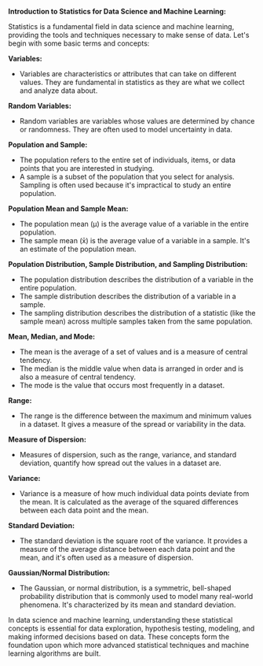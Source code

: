 **Introduction to Statistics for Data Science and Machine Learning:**

Statistics is a fundamental field in data science and machine learning, providing the tools and techniques necessary to make sense of data. Let's begin with some basic terms and concepts:

**Variables:**
- Variables are characteristics or attributes that can take on different values. They are fundamental in statistics as they are what we collect and analyze data about.

**Random Variables:**
- Random variables are variables whose values are determined by chance or randomness. They are often used to model uncertainty in data.

**Population and Sample:**
- The population refers to the entire set of individuals, items, or data points that you are interested in studying.
- A sample is a subset of the population that you select for analysis. Sampling is often used because it's impractical to study an entire population.

**Population Mean and Sample Mean:**
- The population mean (μ) is the average value of a variable in the entire population.
- The sample mean (x̄) is the average value of a variable in a sample. It's an estimate of the population mean.

**Population Distribution, Sample Distribution, and Sampling Distribution:**
- The population distribution describes the distribution of a variable in the entire population.
- The sample distribution describes the distribution of a variable in a sample.
- The sampling distribution describes the distribution of a statistic (like the sample mean) across multiple samples taken from the same population.

**Mean, Median, and Mode:**
- The mean is the average of a set of values and is a measure of central tendency.
- The median is the middle value when data is arranged in order and is also a measure of central tendency.
- The mode is the value that occurs most frequently in a dataset.

**Range:**
- The range is the difference between the maximum and minimum values in a dataset. It gives a measure of the spread or variability in the data.

**Measure of Dispersion:**
- Measures of dispersion, such as the range, variance, and standard deviation, quantify how spread out the values in a dataset are.

**Variance:**
- Variance is a measure of how much individual data points deviate from the mean. It is calculated as the average of the squared differences between each data point and the mean.

**Standard Deviation:**
- The standard deviation is the square root of the variance. It provides a measure of the average distance between each data point and the mean, and it's often used as a measure of dispersion.

**Gaussian/Normal Distribution:**
- The Gaussian, or normal distribution, is a symmetric, bell-shaped probability distribution that is commonly used to model many real-world phenomena. It's characterized by its mean and standard deviation.

In data science and machine learning, understanding these statistical concepts is essential for data exploration, hypothesis testing, modeling, and making informed decisions based on data. These concepts form the foundation upon which more advanced statistical techniques and machine learning algorithms are built.